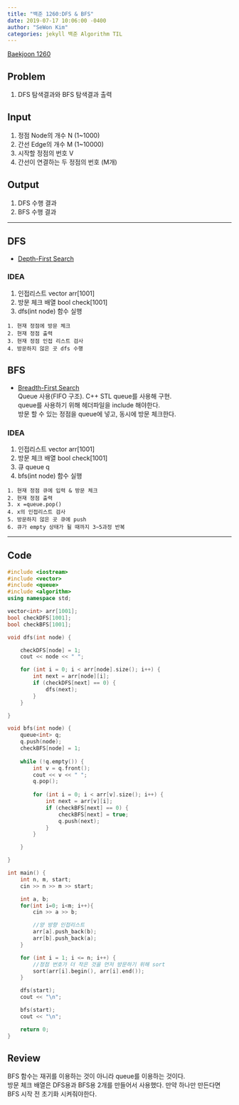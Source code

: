 ```yaml
---
title: "백준 1260:DFS & BFS"
date: 2019-07-17 10:06:00 -0400
author: "SeWon Kim"
categories: jekyll 백준 Algorithm TIL
---
```


[Baekjoon 1260](https://www.acmicpc.net/problem/1260)

## Problem
  1. DFS 탐색결과와 BFS 탐색결과 출력

## Input
  1. 정점 Node의 개수 N (1~1000)
  2. 간선 Edge의 개수 M (1~10000)
  3. 시작할 정점의 번호 V
  4. 간선이 연결하는 두 정점의 번호 (M개)

## Output
  1. DFS 수행 결과
  2. BFS 수행 결과


---

## DFS
  * [Depth-First Search](https://github.com/trekhleb/javascript-algorithms/tree/master/src/algorithms/tree/depth-first-search)

### IDEA
  1. 인접리스트 vector<int> arr[1001]
  2. 방문 체크 배열 bool check[1001]
  3. dfs(int node) 함수 실행
  
    1. 현재 정점에 방문 체크
    2. 현재 정점 출력
    3. 현재 정점 인접 리스트 검사
    4. 방문하지 않은 곳 dfs 수행
  
  

## BFS
  * [Breadth-First Search](https://github.com/trekhleb/javascript-algorithms/tree/master/src/algorithms/tree/breadth-first-search)\
  Queue 사용(FIFO 구조). C++ STL queue를 사용해 구현.\
  queue를 사용하기 위해 <queue> 헤더파일을 include 해야한다.\
  방문 할 수 있는 정점을 queue에 넣고, 동시에 방문 체크한다.
  
### IDEA
  1. 인접리스트 vector<int> arr[1001]
  2. 방문 체크 배열 bool check[1001]
  3. 큐 queue<int> q
  4. bfs(int node) 함수 실행
  
    1. 현재 정점 큐에 입력 & 방문 체크
    2. 현재 정점 출력
    3. x =queue.pop()
    4. x의 인접리스트 검사
    5. 방문하지 않은 곳 큐에 push
    6. 큐가 empty 상태가 될 때까지 3~5과정 반복
 


---


## Code
```cpp
#include <iostream>
#include <vector>
#include <queue>
#include <algorithm>
using namespace std;

vector<int> arr[1001];
bool checkDFS[1001];
bool checkBFS[1001];

void dfs(int node) {

	checkDFS[node] = 1;
	cout << node << " ";

	for (int i = 0; i < arr[node].size(); i++) {
		int next = arr[node][i];
		if (checkDFS[next] == 0) {
			dfs(next);
		}
	}

}

void bfs(int node) {
	queue<int> q;
	q.push(node);
	checkBFS[node] = 1;
	
	while (!q.empty()) {
		int v = q.front();
		cout << v << " ";
		q.pop();
		
		for (int i = 0; i < arr[v].size(); i++) {
			int next = arr[v][i];
			if (checkBFS[next] == 0) {
				checkBFS[next] = true;
				q.push(next);
			}
		}

	}

}

int main() {
	int n, m, start;
	cin >> n >> m >> start;

	int a, b;
	for(int i=0; i<m; i++){
		cin >> a >> b;

		//양 방향 인접리스트 
		arr[a].push_back(b);
		arr[b].push_back(a);
	}

	for (int i = 1; i <= n; i++) {
		//정점 번호가 더 작은 것을 먼저 방문하기 위해 sort
		sort(arr[i].begin(), arr[i].end());
	}

	dfs(start);
	cout << "\n";

	bfs(start);
	cout << "\n";

	return 0;
}
```


## Review
BFS 함수는 재귀를 이용하는 것이 아니라 queue를 이용하는 것이다.\
방문 체크 배열은 DFS용과 BFS용 2개를 만들어서 사용했다. 만약 하나만 만든다면 BFS 시작 전 초기화 시켜줘야한다.

